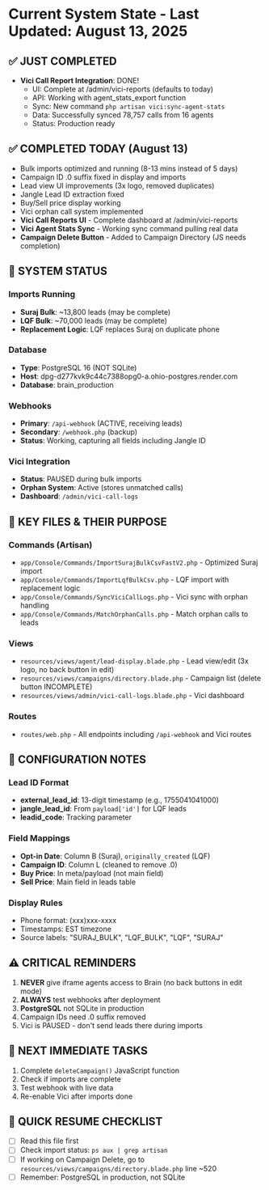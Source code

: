 # Current System State - Last Updated: August 13, 2025

## ✅ JUST COMPLETED
- **Vici Call Report Integration**: DONE!
  - UI: Complete at /admin/vici-reports (defaults to today)
  - API: Working with agent_stats_export function
  - Sync: New command `php artisan vici:sync-agent-stats`
  - Data: Successfully synced 78,757 calls from 16 agents
  - Status: Production ready

## ✅ COMPLETED TODAY (August 13)
- Bulk imports optimized and running (8-13 mins instead of 5 days)
- Campaign ID .0 suffix fixed in display and imports
- Lead view UI improvements (3x logo, removed duplicates)
- Jangle Lead ID extraction fixed
- Buy/Sell price display working
- Vici orphan call system implemented
- **Vici Call Reports UI** - Complete dashboard at /admin/vici-reports
- **Vici Agent Stats Sync** - Working sync command pulling real data
- **Campaign Delete Button** - Added to Campaign Directory (JS needs completion)

## 🚀 SYSTEM STATUS

### Imports Running
- **Suraj Bulk**: ~13,800 leads (may be complete)
- **LQF Bulk**: ~70,000 leads (may be complete)
- **Replacement Logic**: LQF replaces Suraj on duplicate phone

### Database
- **Type**: PostgreSQL 16 (NOT SQLite)
- **Host**: dpg-d277kvk9c44c7388opg0-a.ohio-postgres.render.com
- **Database**: brain_production

### Webhooks
- **Primary**: `/api-webhook` (ACTIVE, receiving leads)
- **Secondary**: `/webhook.php` (backup)
- **Status**: Working, capturing all fields including Jangle ID

### Vici Integration
- **Status**: PAUSED during bulk imports
- **Orphan System**: Active (stores unmatched calls)
- **Dashboard**: `/admin/vici-call-logs`

## 📁 KEY FILES & THEIR PURPOSE

### Commands (Artisan)
- `app/Console/Commands/ImportSurajBulkCsvFastV2.php` - Optimized Suraj import
- `app/Console/Commands/ImportLqfBulkCsv.php` - LQF import with replacement logic
- `app/Console/Commands/SyncViciCallLogs.php` - Vici sync with orphan handling
- `app/Console/Commands/MatchOrphanCalls.php` - Match orphan calls to leads

### Views
- `resources/views/agent/lead-display.blade.php` - Lead view/edit (3x logo, no back button in edit)
- `resources/views/campaigns/directory.blade.php` - Campaign list (delete button INCOMPLETE)
- `resources/views/admin/vici-call-logs.blade.php` - Vici dashboard

### Routes
- `routes/web.php` - All endpoints including `/api-webhook` and Vici routes

## 🔧 CONFIGURATION NOTES

### Lead ID Format
- **external_lead_id**: 13-digit timestamp (e.g., 1755041041000)
- **jangle_lead_id**: From `payload['id']` for LQF leads
- **leadid_code**: Tracking parameter

### Field Mappings
- **Opt-in Date**: Column B (Suraj), `originally_created` (LQF)
- **Campaign ID**: Column L (cleaned to remove .0)
- **Buy Price**: In meta/payload (not main field)
- **Sell Price**: Main field in leads table

### Display Rules
- Phone format: (xxx)xxx-xxxx
- Timestamps: EST timezone
- Source labels: "SURAJ_BULK", "LQF_BULK", "LQF", "SURAJ"

## ⚠️ CRITICAL REMINDERS
1. **NEVER** give iframe agents access to Brain (no back buttons in edit mode)
2. **ALWAYS** test webhooks after deployment
3. **PostgreSQL** not SQLite in production
4. Campaign IDs need .0 suffix removed
5. Vici is PAUSED - don't send leads there during imports

## 📝 NEXT IMMEDIATE TASKS
1. Complete `deleteCampaign()` JavaScript function
2. Check if imports are complete
3. Test webhook with live data
4. Re-enable Vici after imports done

## 🎯 QUICK RESUME CHECKLIST
- [ ] Read this file first
- [ ] Check import status: `ps aux | grep artisan`
- [ ] If working on Campaign Delete, go to `resources/views/campaigns/directory.blade.php` line ~520
- [ ] Remember: PostgreSQL in production, not SQLite
